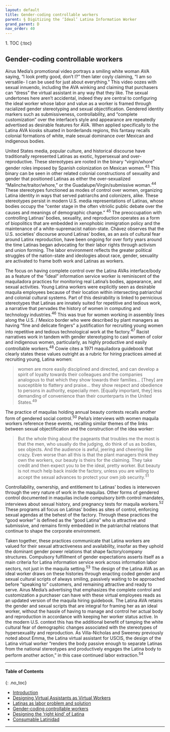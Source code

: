 ```yaml
---
layout: default
title: Gender-coding controllable workers  
parent: § Digitizing the ‘Ideal’ Latina Information Worker 
grand_parent: D 
nav_order: 40
---
```

<style>
.dont-break-out {
  /* These are technically the same, but use both */
  overflow-wrap: break-word;
  word-wrap: break-word;

     -ms-word-break: break-all;
  /* This is the dangerous one in WebKit, as it breaks things wherever */
  word-break: break-all;
  /* Instead use this non-standard one: */
  word-break: break-word;
}

.youtube-container {
    position: relative;
    width: 100%;
    height: 0;
    padding-bottom: 56.25%;
}
.youtube-video {
    position: absolute;
    top: 0;
    left: 0;
    width: 100%;
    height: 100%;
}

</style>

<div class="dont-break-out" markdown="1">
1. TOC
{:toc}

## Gender-coding controllable workers
Airus Media’s promotional video portrays a smiling white woman AVA saying, “I look pretty good, don’t I?” then later coyly claiming, “I am so versatile- I can be used for just about everything.” This video oozes with sexual innuendo, including the AVA winking and claiming that purchasers can “dress” the virtual assistant in any way that they like. The sexual undertones here aren’t accidental, indeed they are central to configuring the ideal worker whose labor and value as a worker is framed through racialized gender stereotyping and sexual objectification. Gendered identity markers such as submissiveness, controllability, and “complete customization” over the interface’s style and appearance are repeatedly advertised as desirable features for AVA. When applied specifically to the Latina AVA kiosks situated in borderlands regions, this fantasy recalls colonial formations of white, male sexual dominance over Mexican and indigenous bodies.

United States media, popular culture, and historical discourse have traditionally represented Latinas as exotic, hypersexual and over-reproductive. These stereotypes are rooted in the binary “virgin/whore” gender roles imposed by Spanish colonization on Mexican women.<sup>43</sup> This binary can be seen in other related colonial constructions of sexuality and gender that positioned Latinas as either the over-sexualized “Malinche/traitor/whore,” or the Guadalupe/Virgin/submissive woman.<sup>44</sup> These stereotypes functioned as modes of control over women, organizing Latina identity in ways that served patriarchs and colonizers, alike. These stereotypes persist in modern U.S. media representations of Latinas, whose bodies occupy the “center stage in the often vitriolic public debate over the causes and meanings of demographic change.” <sup>45</sup> The preoccupation with controlling Latinas’ bodies, sexuality, and reproduction operates as a form of biopolitics that are embedded in xenophobic immigration policy and the maintenance of a white-supremacist nation-state. Chávez observes that the U.S. societies’ discourse around Latinas’ bodies, as an axis of cultural fear around Latinx reproduction, have been ongoing for over forty years around the time Latinas began advocating for their labor rights through activism and union forming. The labor environment reflects the greater political struggles of the nation-state and ideologies about race, gender, sexuality are activated to frame both work and Latinas as workers.

The focus on having complete control over the Latina AVAs interface/body as a feature of the “ideal” information service worker is reminiscent of the maquiladora practices for monitoring real Latina’s bodies, appearance, and sexual activities. Young Latina workers were explicitly seen as desirable maquila employees because of their location within intersecting patriarchal and colonial cultural systems. Part of this desirability is linked to pernicious stereotypes that Latinas are innately suited for repetitive and tedious work, a narrative that pervades the history of women in computing and technology industries.<sup>46</sup> This was true for women working in assembly lines along the U.S. / Mexico border who were described by plant managers as having “fine and delicate fingers” a justification for recruiting young women into repetitive and tedious technological work at the factory.<sup>47</sup> Racist narratives work in tandem with gender stereotyping to cast women of color and indigenous women, particularly, as highly productive and easily controllable workers.<sup>48</sup> Cowie cites a 1971 maquiladora guidebook that clearly states these values outright as a rubric for hiring practices aimed at recruiting young, Latina women:

> women are more easily disciplined and directed, and can develop a spirit of loyalty towards their colleagues and the companies analogous to that which they show towards their families… [They] are susceptible to flattery and praise… they show respect and obedience to persons in authority, especially men. [Equally important, they] less demanding of convenience than their counterparts in the United States.<sup>49</sup>

The practice of maquilas holding annual beauty contests recalls another form of gendered social control.<sup>50</sup> Peña’s interviews with women maquila workers reference these events, recalling similar themes of the links between sexual objectification and the construction of the idea worker:

> But the whole thing about the pageants that troubles me the most is that the men, who usually do the judging, do think of us as bodies, sex objects. And the audience is awful, jeering and cheering like crazy. Even worse than all this is that the plant managers think they own the workers, our beauty is theirs for the claiming. They take credit and then expect you to be the ideal, pretty worker. But beauty is not much help back inside the factory, unless you are willing to accept the sexual advances to protect your own job security.<sup>51</sup>

Controllability, ownership, and entitlement to Latinas’ bodies is interwoven through the very nature of work in the maquilas. Other forms of gendered control documented in maquilas include compulsory birth control mandates, interviews about sexual history, and pregnancy tests for maquila workers.<sup>52</sup> These programs all focus on Latinas’ bodies as sites of control, enforcing sexual agendas at the behest of the factory. Through these practices the “good worker” is defined as the “good Latina” who is attractive and submissive, and remains firmly embedded in the patriarchal relations that continue to shape the corporate environment.

Taken together, these practices communicate that Latina workers are valued for their sexual attractiveness and availability, insofar as they uphold the dominant gender power relations that shape factory/company structures. Compulsory fulfillment of gender expectations asserts itself as a main criteria for Latina information service work across information labor sectors, not just in the maquila setting.<sup>53</sup> The design of the Latina AVA as an ideal worker draws on these histories through enacting coded gender and sexual cultural scripts of always smiling, passively waiting to be approached before “speaking to” customers, and remaining attractive and ready to serve. Airus Media’s advertising that emphasizes the complete control and customization a purchaser can have with these virtual employees reads as an updated version of the maquila hiring guidebook. The Latina AVA retains the gender and sexual scripts that are integral for framing her as an ideal worker, without the hassle of having to manage and control her actual body and reproduction in accordance with keeping her worker status active. In the modern U.S. context this has the additional benefit of tamping the white cultural fear of demographic changes associated with the stereotypes of hypersexuality and reproduction. As Villa-Nicholas and Sweeney previously noted about Emma, the Latina virtual assistant for USCIS, the design of the Latina virtual worker “renders the body passive enough to separate Latinas from the national stereotypes and productively engages the Latina body to perform another action,” in this case continued labor extraction.<sup>54</sup>

***

#### Table of Contents
{: .no_toc}

<ul><li> <a href="/docs/D/digitizing-the-ideal-latina-information-worker-1/">Introduction</a></li><li> <a href="/docs/D/digitizing-the-ideal-latina-information-worker-2/">Designing Virtual Assistants as Virtual Workers</a></li><li> <a href="/docs/D/digitizing-the-ideal-latina-information-worker-3/">Latinas as labor problem and solution</a></li><li> <a href="/docs/D/digitizing-the-ideal-latina-information-worker-4/">Gender-coding controllable workers</a></li><li> <a href="/docs/D/digitizing-the-ideal-latina-information-worker-5/">Designing the ‘right kind’ of Latina</a></li><li> <a href="/docs/D/digitizing-the-ideal-latina-information-worker-6/">Consumable Latinidad</a></li></ul>

***

</div>
